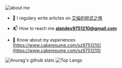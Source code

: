 ![about me](https://gist.githubusercontent.com/sz9751210/2bb0c8f2b40f3b886d6747516f499079/raw/59215d0cf37c40d8a8a73b4cbfcdb801ef74d896/Hi,%2520I'm%2520Alan.png)

- 📝 I regulary write articles on [艾倫的程式之旅](https://sz9751210.github.io/)

- 📬 How to reach me **alandev9751210@gmail.com**

- 📄 Know about my experiences [https://www.cakeresume.com/sz9751210](https://www.cakeresume.com/sz9751210)

![Anurag's github stats](https://github-readme-stats-git-masterrstaa-rickstaa.vercel.app/api?username=sz9751210&theme=city_lights)
![Top Langs](https://github-readme-stats-git-masterrstaa-rickstaa.vercel.app/api/top-langs/?username=sz9751210&layout=compact&theme=city_lights)

